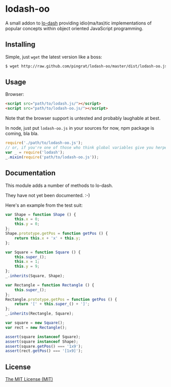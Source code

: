 lodash-oo
=========

A small addon to [lo-dash](http://lodash.com/) providing idio(ma/tas)tic implementations of popular concepts within object oriented JavaScript programming.

## Installing

Simple, just `wget` the latest version like a boss:

```bash
$ wget http://raw.github.com/pingrat/lodash-oo/master/dist/lodash-oo.js
```

## Usage

Browser:

```html
<script src="path/to/lodash.js/"></script>
<script src="path/to/lodash-oo.js/"></script>
```

Note that the browser support is untested and probably laughable at best.

In node, just put `lodash-oo.js` in your sources for now, npm package is coming, bla bla.

```javascript
require('./path/to/lodash-oo.js');
// or, if you're one of those who think global variables give you herpes:
var _ = require('lodash');
_.mixin(require('path/to/lodash-oo.js'));
```

## Documentation

This module adds a number of methods to lo-dash.

They have not yet been documented. :-)

Here's an example from the test suit:

```javascript
var Shape = function Shape () {
	this.x = 0;
	this.y = 0;
};
Shape.prototype.getPos = function getPos () {
	return this.x + 'x' + this.y;
};

var Square = function Square () {
	this.super_();
	this.x = 1;
	this.y = 9;
};
_.inherits(Square, Shape);

var Rectangle = function Rectangle () {
	this.super_();
};
Rectangle.prototype.getPos = function getPos () {
	return '[' + this.super_() + ']';
};
_.inherits(Rectangle, Square);

var square = new Square();
var rect = new Rectangle();

assert(square instanceof Square);
assert(square instanceof Shape);
assert(square.getPos() === '1x9');
assert(rect.getPos() === '[1x9]');
```

## License

[The MIT License (MIT)](http://no.mit-license.org/)
